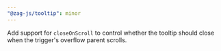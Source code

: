 ```yaml
---
"@zag-js/tooltip": minor
---
```


Add support for `closeOnScroll` to control whether the tooltip should close when the trigger's overflow parent scrolls.
